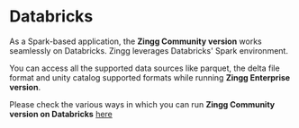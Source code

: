 # Databricks

As a Spark-based application, the **Zingg Community version** works seamlessly on Databricks. Zingg leverages Databricks' Spark environment.

You can access all the supported data sources like parquet, the delta file format and unity catalog supported formats while running **Zingg Enterprise version**.

Please check the various ways in which you can run **Zingg Community version on Databricks** [here](../running/databricks.md)
